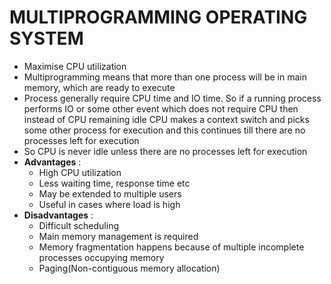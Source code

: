 # MULTIPROGRAMMING OPERATING SYSTEM

* Maximise CPU utilization
* Multiprogramming means that more than one process will be in main memory, which are ready to execute
* Process generally require CPU time and IO time. So if a running process performs IO or some other event which does not require CPU then instead of CPU remaining idle CPU makes a context switch and picks some other process for execution and this continues till there are no processes left for execution
* So CPU is never idle unless there are no processes left for execution
* **Advantages** :
  * High CPU utilization
  * Less waiting time, response time etc
  * May be extended to multiple users
  * Useful in cases where load is high
* **Disadvantages** :
  * Difficult scheduling
  * Main memory management is required
  * Memory fragmentation happens because of multiple incomplete processes occupying memory
  * Paging(Non-contiguous memory allocation)